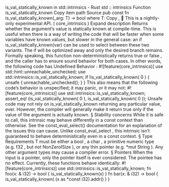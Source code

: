 is_val_statically_known in std::intrinsics - Rust
std
::
intrinsics
Function
is_val_statically_known
Copy item path
Source
pub const fn is_val_statically_known<T>(_arg: T) ->
bool
where
    T:
Copy
,
🔬
This is a nightly-only experimental API. (
core_intrinsics
)
Expand description
Returns whether the argument’s value is statically known at
compile-time.
This is useful when there is a way of writing the code that will
be
faster
when some variables have known values, but
slower
in the general case: an
if is_val_statically_known(var)
can be used
to select between these two variants. The
if
will be optimized away
and only the desired branch remains.
Formally speaking, this function non-deterministically returns
true
or
false
, and the caller has to ensure sound behavior for both cases.
In other words, the following code has
Undefined Behavior
:
#![feature(core_intrinsics)]
use
std::hint::unreachable_unchecked;
use
std::intrinsics::is_val_statically_known;
if
!is_val_statically_known(
0
) {
unsafe
{ unreachable_unchecked(); } }
This also means that the following code’s behavior is unspecified; it
may panic, or it may not:
#![feature(core_intrinsics)]
use
std::intrinsics::is_val_statically_known;
assert_eq!
(is_val_statically_known(
0
), is_val_statically_known(
0
));
Unsafe code may not rely on
is_val_statically_known
returning any
particular value, ever. However, the compiler will generally make it
return
true
only if the value of the argument is actually known.
§
Stability concerns
While it is safe to call, this intrinsic may behave differently in
a
const
context than otherwise. See the
const_eval_select()
documentation for an explanation of the issues this can cause. Unlike
const_eval_select
, this intrinsic isn’t guaranteed to behave
deterministically even in a
const
context.
§
Type Requirements
T
must be either a
bool
, a
char
, a primitive numeric type (e.g.
f32
,
but not
NonZeroISize
), or any thin pointer (e.g.
*mut String
).
Any other argument types
may
cause a compiler error.
§
Pointers
When the input is a pointer, only the pointer itself is
ever considered. The pointee has no effect. Currently, these functions
behave identically:
#![feature(core_intrinsics)]
use
std::intrinsics::is_val_statically_known;
fn
foo(x:
&
i32) -> bool {
    is_val_statically_known(x)
}
fn
bar(x:
&
i32) -> bool {
    is_val_statically_known(
        (x
as
*const
i32).addr()
    )
}